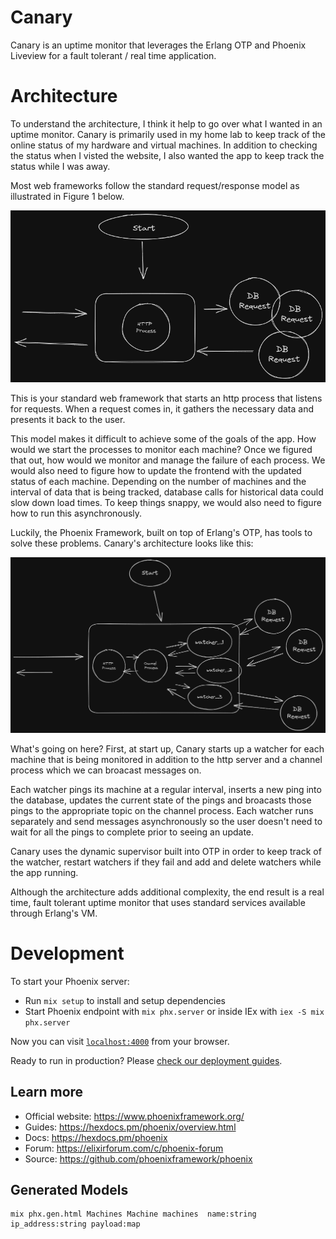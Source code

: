 # Canary

Canary is an uptime monitor that leverages the Erlang OTP and Phoenix Liveview for a fault tolerant / real time application.  

# Architecture

To understand the architecture, I think it help to go over what I wanted in an uptime monitor. Canary is primarily used in my home lab to keep track of the online status of my hardware and virtual machines. In addition to checking the status when I visted the website, I also wanted the app to keep track the status while I was away.

Most web frameworks follow the standard request/response model as illustrated in Figure 1 below.

![Standard HTTP request/response model](canary_architecture_std.png "Figure 1")


This is your standard web framework that starts an http process that listens for requests. When a request comes in, it gathers the necessary data and presents it back to the user. 

This model makes it difficult to achieve some of the goals of the app. How would we start the processes to monitor each machine? Once we figured that out, how would we monitor and manage the failure of each process. We would also need to figure how to update the frontend with the updated status of each machine. Depending on the number of machines and the interval of data that is being tracked, database calls for historical data could slow down load times. To keep things snappy, we would also need to figure how to run this asynchronously.

Luckily, the Phoenix Framework, built on top of Erlang's OTP, has tools to solve these problems. Canary's architecture looks like this:

![Canary Architecture](canary_architecture_phx.png "Figure 2")

What's going on here? First, at start up, Canary starts up a watcher for each machine that is being monitored in addition to the http server and a channel process which we can broacast messages on.

Each watcher pings its machine at a regular interval, inserts a new ping into the database, updates the current state of the pings and broacasts those pings to the appropriate topic on the channel process. Each watcher runs separately and send messages asynchronously so the user doesn't need to wait for all the pings to complete prior to seeing an update.

Canary uses the dynamic supervisor built into OTP in order to keep track of the watcher, restart watchers if they fail and add and delete watchers while the app running. 

Although the architecture adds additional complexity, the end result is a real time, fault tolerant
uptime monitor that uses standard services available through Erlang's VM. 

# Development

To start your Phoenix server:

  * Run `mix setup` to install and setup dependencies
  * Start Phoenix endpoint with `mix phx.server` or inside IEx with `iex -S mix phx.server`

Now you can visit [`localhost:4000`](http://localhost:4000) from your browser.

Ready to run in production? Please [check our deployment guides](https://hexdocs.pm/phoenix/deployment.html).

## Learn more

  * Official website: https://www.phoenixframework.org/
  * Guides: https://hexdocs.pm/phoenix/overview.html
  * Docs: https://hexdocs.pm/phoenix
  * Forum: https://elixirforum.com/c/phoenix-forum
  * Source: https://github.com/phoenixframework/phoenix

## Generated Models

```
mix phx.gen.html Machines Machine machines  name:string ip_address:string payload:map
```
